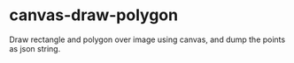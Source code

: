 # canvas-draw-polygon
Draw rectangle and polygon over image using canvas, and dump the points as json string.
